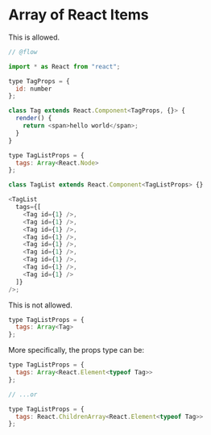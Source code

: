 # Array of React Items

This is allowed.

```js
// @flow

import * as React from "react";

type TagProps = {
  id: number
};

class Tag extends React.Component<TagProps, {}> {
  render() {
    return <span>hello world</span>;
  }
}

type TagListProps = {
  tags: Array<React.Node>
};

class TagList extends React.Component<TagListProps> {}

<TagList
  tags={[
    <Tag id={1} />,
    <Tag id={1} />,
    <Tag id={1} />,
    <Tag id={1} />,
    <Tag id={1} />,
    <Tag id={1} />,
    <Tag id={1} />,
    <Tag id={1} />,
    <Tag id={1} />
  ]}
/>;
```

This is not allowed.

```js
type TagListProps = {
  tags: Array<Tag>
};
```

More specifically, the props type can be:

```js
type TagListProps = {
  tags: Array<React.Element<typeof Tag>>
};

// ...or

type TagListProps = {
  tags: React.ChildrenArray<React.Element<typeof Tag>>
};
```
